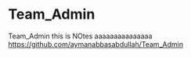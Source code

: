 # Team_Admin
Team_Admin
 this is NOtes
 aaaaaaaaaaaaaaa
https://github.com/aymanabbasabdullah/Team_Admin
